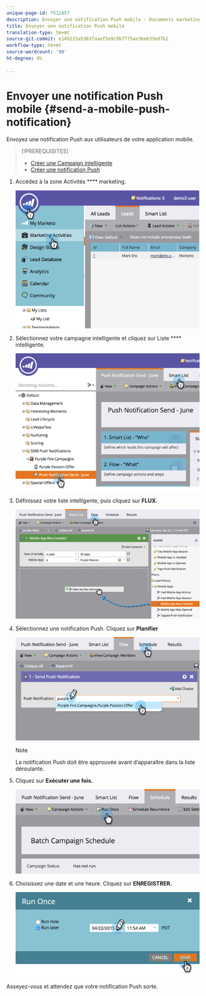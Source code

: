 ```yaml
---
unique-page-id: 7512457
description: Envoyer une notification Push mobile - Documents marketing - Documentation du produit
title: Envoyer une notification Push mobile
translation-type: tm+mt
source-git-commit: e149133a5383faaef5e9c9b7775ae36e633ed7b1
workflow-type: tm+mt
source-wordcount: '98'
ht-degree: 0%

---
```



# Envoyer une notification Push mobile {#send-a-mobile-push-notification}

Envoyez une notification Push aux utilisateurs de votre application mobile.

>[!PREREQUISITES]
>
>* [Créer une Campaign intelligente](../../../product-docs/core-marketo-concepts/smart-campaigns/creating-a-smart-campaign/create-a-new-smart-campaign.md)
>* [Créer une notification Push](create-a-push-notification.md)

>



1. Accédez à la zone Activités **** marketing.

   ![](assets/image2015-4-22-18-3a31-3a54.png)

1. Sélectionnez votre campagne intelligente et cliquez sur Liste **** intelligente.

   ![](assets/image2015-4-23-17-3a57-3a46.png)

1. Définissez votre liste intelligente, puis cliquez sur **FLUX.**

   ![](assets/image2015-4-22-18-3a33-3a13.png)

1. Sélectionnez une notification Push. Cliquez sur **Planifier**

   ![](assets/image2015-4-22-18-3a33-3a38.png)

   >[!NOTE]
   >
   >La notification Push doit être approuvée avant d’apparaître dans la liste déroulante.

1. Cliquez sur **Exécuter une fois.**

   ![](assets/image2015-4-23-18-3a0-3a54.png)

1. Choisissez une date et une heure. Cliquez sur **ENREGISTRER.**

   ![](assets/image2015-4-23-18-3a1-3a33.png)

Asseyez-vous et attendez que votre notification Push sorte.